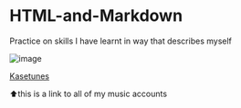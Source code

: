 # HTML-and-Markdown
Practice on skills I have learnt in way that describes myself 

![image](https://user-images.githubusercontent.com/87410280/125913665-ea51b350-7692-45cc-bac8-8a5494bf9be6.jpeg) 

[Kasetunes](https://linktr.ee/Kasetunes) 

⬆️this is a link to all of my music accounts 

